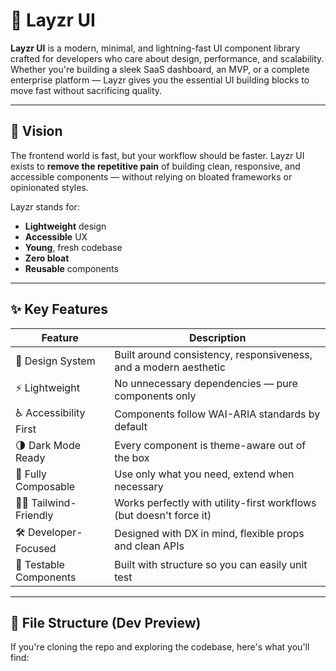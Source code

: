 # 🚀 Layzr UI

**Layzr UI** is a modern, minimal, and lightning-fast UI component library crafted for developers who care about design, performance, and scalability. Whether you're building a sleek SaaS dashboard, an MVP, or a complete enterprise platform — Layzr gives you the essential UI building blocks to move fast without sacrificing quality.

---

## 🎯 Vision

The frontend world is fast, but your workflow should be faster. Layzr UI exists to **remove the repetitive pain** of building clean, responsive, and accessible components — without relying on bloated frameworks or opinionated styles.

Layzr stands for:

- **Lightweight** design
- **Accessible** UX
- **Young**, fresh codebase
- **Zero bloat**
- **Reusable** components

---

## ✨ Key Features

| Feature                | Description                                                         |
| ---------------------- | ------------------------------------------------------------------- |
| 🎨 Design System       | Built around consistency, responsiveness, and a modern aesthetic    |
| ⚡ Lightweight         | No unnecessary dependencies — pure components only                  |
| ♿ Accessibility First | Components follow WAI-ARIA standards by default                     |
| 🌗 Dark Mode Ready     | Every component is theme-aware out of the box                       |
| 🧱 Fully Composable    | Use only what you need, extend when necessary                       |
| 🧑‍🎨 Tailwind-Friendly   | Works perfectly with utility-first workflows (but doesn't force it) |
| 🛠 Developer-Focused    | Designed with DX in mind, flexible props and clean APIs             |
| 🧪 Testable Components | Built with structure so you can easily unit test                    |

---

## 📂 File Structure (Dev Preview)

If you're cloning the repo and exploring the codebase, here's what you'll find:
